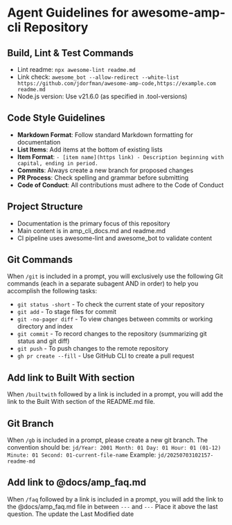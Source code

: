 # Agent Guidelines for awesome-amp-cli Repository

## Build, Lint & Test Commands

- Lint readme: `npx awesome-lint readme.md`
- Link check: `awesome_bot --allow-redirect --white-list https://github.com/jdorfman/awesome-amp-code,https://example.com readme.md`
- Node.js version: Use v21.6.0 (as specified in .tool-versions)

## Code Style Guidelines

- **Markdown Format**: Follow standard Markdown formatting for documentation
- **List Items**: Add items at the bottom of existing lists
- **Item Format**: `- [item name](https link) - Description beginning with capital, ending in period.`
- **Commits**: Always create a new branch for proposed changes
- **PR Process**: Check spelling and grammar before submitting
- **Code of Conduct**: All contributions must adhere to the Code of Conduct

## Project Structure

- Documentation is the primary focus of this repository
- Main content is in amp_cli_docs.md and readme.md
- CI pipeline uses awesome-lint and awesome_bot to validate content

## Git Commands

When `/git` is included in a prompt, you will exclusively use the following Git commands (each in a separate subagent AND in order) to help you accomplish the following tasks:

- `git status -short` - To check the current state of your repository
- `git add` - To stage files for commit
- `git -no-pager diff` - To view changes between commits or working
directory and index
- `git commit` - To record changes to the repository (summarizing git status and git diff)
- `git push` - To push changes to the remote repository
- `gh pr create --fill` - Use GitHub CLI to create a pull request

## Add link to Built With section

When `/builtwith` followed by a link is included in a prompt, you will add the link to the Built With section of the README.md file.

## Git Branch

When `/gb` is included in a prompt, please create a new git branch. 
The convention should be: `jd/Year: 2001 Month: 01 Day: 01 Hour: 01 (01-12) Minute: 01 Second: 01-current-file-name`
Example: `jd/20250703102157-readme-md`

## Add link to @docs/amp_faq.md

When `/faq` followed by a link is included in a prompt, you will add the link to the @docs/amp_faq.md file in between `---` and `---` Place it above the last question. The update the Last Modified date
